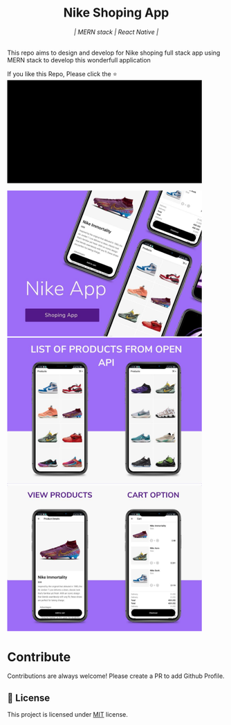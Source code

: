 <h1 align="center">Nike Shoping App</h1>
<p align="center"><i>| MERN stack | React Native |</i></p>

<br>
This repo aims to design and develop for Nike shoping full stack app using MERN stack to develop this wonderfull application



If you like this Repo, Please click the :star:
<img width="450px;" src="https://github.com/RaamVijith/react-streaming-app-task/blob/main/src/assets/demo-video.gif"/>

<img width="450px;" src="https://github.com/RaamVijith/Nike_MERN_App/blob/main/Assets/nike%20app%20image%20(2).jpg?raw=true"/>
<img width="450px;" src="https://github.com/RaamVijith/Nike_MERN_App/blob/main/Assets/nike%20app%20image%20(3).jpg?raw=true"/>
<img width="450px;" src="https://github.com/RaamVijith/Nike_MERN_App/blob/main/Assets/nike%20app%20image%20(1).jpg?raw=true"/>




# Contribute

Contributions are always welcome! Please create a PR to add Github Profile.

## :pencil: License

This project is licensed under [MIT](https://opensource.org/licenses/MIT) license.

